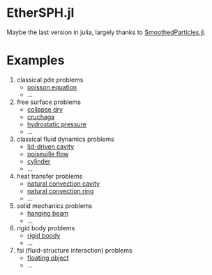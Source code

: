 # EtherSPH.jl

Maybe the last version in julia, largely thanks to [SmoothedParticles.jl](https://github.com/OndrejKincl/SmoothedParticles.jl).

# Examples

1. classical pde problems
    - [poisson equation](example/poisson_equation/poisson_equation.md)
    - ...
2. free surface problems
    - [collapse dry](example/collapse_dry/collapse_dry.md)
    - [cruchaga](example/cruchaga/cruchaga.md)
    - [hydrostatic pressure](example/hydrostatic_pressure/hydrostatic_pressure.md)
    - ...
3. classical fluid dynamics problems
    - [lid-driven cavity](example/lid_driven_cavity/lid_driven_cavity.md)
    - [poiseuille flow](example/poiseuille_flow/poiseuille_flow.md)
    - [cylinder](example/cylinder/cylinder.md)
    - ...
4. heat transfer problems
    - [natural convection cavity](example/natural_convection_cavity/natural_convection_cavity.md)
    - [natural convection ring](example/natural_convection_ring/natural_convection_ring.md)
    - ...
5. solid mechanics problems
    - [hanging beam](example/hanging_beam/hanging_beam.md)
    - ...
6. rigid body problems
    - [rigid boody](example/rigid_body/rigid_body.md)
    - ...
7. fsi (fluid-structure interaction) problems
    - [floating object](example/floating_object/floating_object.md)
    - ...